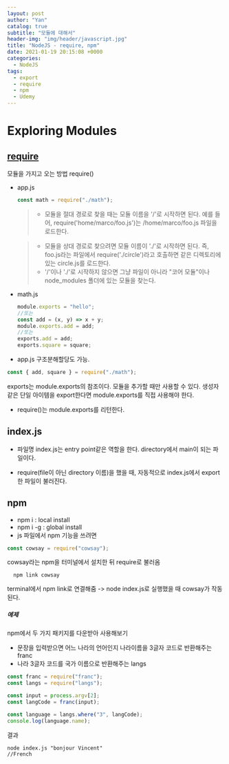 ```yaml
---
layout: post
author: "Yan"
catalog: true
subtitle: "모듈에 대해서"
header-img: "img/header/javascript.jpg"
title: "NodeJS - require, npm"
date: 2021-01-19 20:15:08 +0000
categories:
  - NodeJS
tags:
  - export
  - require
  - npm
  - Udemy
---
```


# Exploring Modules

## [require](https://nodejs.sideeffect.kr/docs/v0.10.7/api/modules.html#modules_file_modules)

모듈을 가지고 오는 방법 require()

- app.js

  ```javascript
  const math = require("./math");
  ```

  > - 모듈을 절대 경로로 찾을 때는 모듈 이름을 '/'로 시작하면 된다. 예를 들어, require('home/marco/foo.js')는 /home/marco/foo.js 파일을 로드한다.

  > - 모듈을 상대 경로로 찾으려면 모듈 이름이 './'로 시작하면 된다. 즉, foo.js라는 파일에서 require('./circle')라고 호출하면 같은 디렉토리에 있는 circle.js를 로드한다.
  > - '/'이나 './'로 시작하지 않으면 그냥 파일이 아니라 "코어 모듈"이나 node_modules 폴더에 있는 모듈을 찾는다.

- math.js

  ```javascript
  module.exports = "hello";
  //또는
  const add = (x, y) => x + y;
  module.exports.add = add;
  //또는
  exports.add = add;
  exports.square = square;
  ```

- app.js
  구조분해할당도 가능.

```javascript
const { add, square } = require("./math");
```

exports는 module.exports의 참조이다. 모듈을 추가할 때만 사용할 수 있다.
생성자같은 단일 아이템을 export한다면 module.exports를 직접 사용해야 한다.

- require()는 module.exports를 리턴한다.

## index.js

- 파일명 index.js는 entry point같은 역할을 한다. directory에서 main이 되는 파일이다.

- require(file이 아닌 directory 이름)을 했을 때, 자동적으로 index.js에서 export한 파일이 불러진다.

## npm

- npm i : local install
- npm i -g : global install
- js 파일에서 npm 기능을 쓰려면

```javascript
const cowsay = require("cowsay");
```

cowsay라는 npm을 터미널에서 설치한 뒤 require로 불러옴

```
  npm link cowsay
```

terminal에서 npm link로 연결해줌 -> node index.js로 실행했을 때 cowsay가 작동된다.

##### 예제

npm에서 두 가지 패키지를 다운받아 사용해보기

- 문장을 입력받으면 어느 나라의 언어인지 나라이름을 3글자 코드로 반환해주는 franc
- 나라 3글자 코드를 국가 이름으로 반환해주는 langs

```javascript
const franc = require("franc");
const langs = require("langs");

const input = process.argv[2];
const langCode = franc(input);

const language = langs.where("3", langCode);
console.log(language.name);
```

결과

```javasript
node index.js "bonjour Vincent"
//French
```
